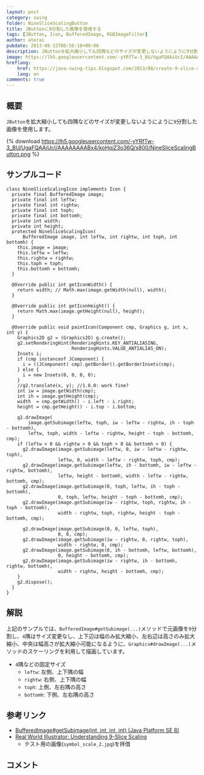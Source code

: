```yaml
---
layout: post
category: swing
folder: NineSliceScalingButton
title: JButtonに9分割した画像を使用する
tags: [JButton, Icon, BufferedImage, RGBImageFilter]
author: aterai
pubdate: 2013-08-12T00:58:18+09:00
description: JButtonを拡大縮小しても四隅などのサイズが変更しないようにように9分割した画像を使用します。
image: https://lh5.googleusercontent.com/-yYRfTw-3_BU/UgaFQAAiUcI/AAAAAAAABx4/koHqjZ3o36Q/s800/NineSliceScalingButton.png
hreflang:
    href: https://java-swing-tips.blogspot.com/2013/08/create-9-slice-scaling-image-jbutton.html
    lang: en
comments: true
---
```

## 概要
`JButton`を拡大縮小しても四隅などのサイズが変更しないようにように`9`分割した画像を使用します。

{% download https://lh5.googleusercontent.com/-yYRfTw-3_BU/UgaFQAAiUcI/AAAAAAAABx4/koHqjZ3o36Q/s800/NineSliceScalingButton.png %}

## サンプルコード
<pre class="prettyprint"><code>class NineSliceScalingIcon implements Icon {
  private final BufferedImage image;
  private final int leftw;
  private final int rightw;
  private final int toph;
  private final int bottomh;
  private int width;
  private int height;
  protected NineSliceScalingIcon(
      BufferedImage image, int leftw, int rightw, int toph, int bottomh) {
    this.image = image;
    this.leftw = leftw;
    this.rightw = rightw;
    this.toph = toph;
    this.bottomh = bottomh;
  }

  @Override public int getIconWidth() {
    return width; // Math.max(image.getWidth(null), width);
  }

  @Override public int getIconHeight() {
    return Math.max(image.getHeight(null), height);
  }

  @Override public void paintIcon(Component cmp, Graphics g, int x, int y) {
    Graphics2D g2 = (Graphics2D) g.create();
    g2.setRenderingHint(RenderingHints.KEY_ANTIALIASING,
                        RenderingHints.VALUE_ANTIALIAS_ON);
    Insets i;
    if (cmp instanceof JComponent) {
      i = ((JComponent) cmp).getBorder().getBorderInsets(cmp);
    } else {
      i = new Insets(0, 0, 0, 0);
    }
    //g2.translate(x, y); //1.8.0: work fine?
    int iw = image.getWidth(cmp);
    int ih = image.getHeight(cmp);
    width  = cmp.getWidth() - i.left - i.right;
    height = cmp.getHeight() - i.top - i.bottom;

    g2.drawImage(
        image.getSubimage(leftw, toph, iw - leftw - rightw, ih - toph - bottomh),
        leftw, toph, width - leftw - rightw, height - toph - bottomh, cmp);
    if (leftw &gt; 0 &amp;&amp; rightw &gt; 0 &amp;&amp; toph &gt; 0 &amp;&amp; bottomh &gt; 0) {
      g2.drawImage(image.getSubimage(leftw, 0, iw - leftw - rightw, toph),
                   leftw, 0, width - leftw - rightw, toph, cmp);
      g2.drawImage(image.getSubimage(leftw, ih - bottomh, iw - leftw - rightw, bottomh),
                   leftw, height - bottomh, width - leftw - rightw, bottomh, cmp);
      g2.drawImage(image.getSubimage(0, toph, leftw, ih - toph - bottomh),
                   0, toph, leftw, height - toph - bottomh, cmp);
      g2.drawImage(image.getSubimage(iw - rightw, toph, rightw, ih - toph - bottomh),
                   width - rightw, toph, rightw, height - toph - bottomh, cmp);

      g2.drawImage(image.getSubimage(0, 0, leftw, toph),
                   0, 0, cmp);
      g2.drawImage(image.getSubimage(iw - rightw, 0, rightw, toph),
                   width - rightw, 0, cmp);
      g2.drawImage(image.getSubimage(0, ih - bottomh, leftw, bottomh),
                   0, height - bottomh, cmp);
      g2.drawImage(image.getSubimage(iw - rightw, ih - bottomh, rightw, bottomh),
                   width - rightw, height - bottomh, cmp);
    }
    g2.dispose();
  }
}
</code></pre>

## 解説
上記のサンプルでは、`BufferedImage#getSubimage(...)`メソッドで元画像を`9`分割し、`4`隅はサイズ変更なし、上下辺は幅のみ拡大縮小、左右辺は高さのみ拡大縮小、中央は幅高さが拡大縮小可能になるように、`Graphics#drawImage(...)`メソッドのスケーリングを利用して描画しています。

- `4`隅などの固定サイズ
    - `leftw`: 左側、上下隅の幅
    - `rightw`: 右側、上下隅の幅
    - `toph`: 上側、左右隅の高さ
    - `bottomh`: 下側、左右隅の高さ

<!-- dummy comment line for breaking list -->

## 参考リンク
- [BufferedImage#getSubimage(int, int, int, int) (Java Platform SE 8)](https://docs.oracle.com/javase/jp/8/docs/api/java/awt/image/BufferedImage.html#getSubimage-int-int-int-int-)
- [Real World Illustrator: Understanding 9-Slice Scaling](https://rwillustrator.blogspot.jp/2007/04/understanding-9-slice-scaling.html)
    - テスト用の画像(`symbol_scale_2.jpg`)を拝借

<!-- dummy comment line for breaking list -->

## コメント
